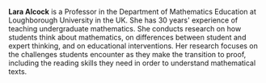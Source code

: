 <b>Lara Alcock</b> is a Professor in the Department of Mathematics Education at Loughborough University in the UK.  She has 30 years' experience of teaching undergraduate mathematics.  She conducts research on how students think about mathematics, on differences between student and expert thinking, and on educational interventions.  Her research focuses on the challenges students encounter as they make the transition to proof, including the reading skills they need in order to understand mathematical texts.

